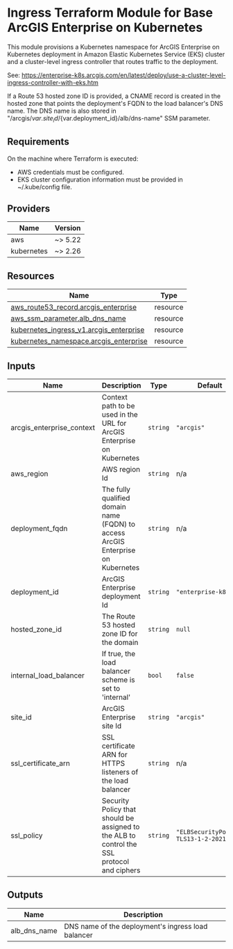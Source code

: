 <!-- BEGIN_TF_DOCS -->
# Ingress Terraform Module for Base ArcGIS Enterprise on Kubernetes

This module provisions a Kubernetes namespace for ArcGIS Enterprise on
Kubernetes deployment in Amazon Elastic Kubernetes Service (EKS) cluster and
a cluster-level ingress controller that routes traffic to the deployment.

See: https://enterprise-k8s.arcgis.com/en/latest/deploy/use-a-cluster-level-ingress-controller-with-eks.htm

If a Route 53 hosted zone ID is provided, a CNAME record is created in the hosted zone
that points the deployment's FQDN to the load balancer's DNS name. The DNS name is also stored in
"/arcgis/${var.site_id}/${var.deployment_id}/alb/dns-name" SSM parameter.

## Requirements

On the machine where Terraform is executed:

* AWS credentials must be configured.
* EKS cluster configuration information must be provided in ~/.kube/config file.

## Providers

| Name | Version |
|------|---------|
| aws | ~> 5.22 |
| kubernetes | ~> 2.26 |

## Resources

| Name | Type |
|------|------|
| [aws_route53_record.arcgis_enterprise](https://registry.terraform.io/providers/hashicorp/aws/latest/docs/resources/route53_record) | resource |
| [aws_ssm_parameter.alb_dns_name](https://registry.terraform.io/providers/hashicorp/aws/latest/docs/resources/ssm_parameter) | resource |
| [kubernetes_ingress_v1.arcgis_enterprise](https://registry.terraform.io/providers/hashicorp/kubernetes/latest/docs/resources/ingress_v1) | resource |
| [kubernetes_namespace.arcgis_enterprise](https://registry.terraform.io/providers/hashicorp/kubernetes/latest/docs/resources/namespace) | resource |

## Inputs

| Name | Description | Type | Default | Required |
|------|-------------|------|---------|:--------:|
| arcgis_enterprise_context | Context path to be used in the URL for ArcGIS Enterprise on Kubernetes | `string` | `"arcgis"` | no |
| aws_region | AWS region Id | `string` | n/a | yes |
| deployment_fqdn | The fully qualified domain name (FQDN) to access ArcGIS Enterprise on Kubernetes | `string` | n/a | yes |
| deployment_id | ArcGIS Enterprise deployment Id | `string` | `"enterprise-k8s"` | no |
| hosted_zone_id | The Route 53 hosted zone ID for the domain | `string` | `null` | no |
| internal_load_balancer | If true, the load balancer scheme is set to 'internal' | `bool` | `false` | no |
| site_id | ArcGIS Enterprise site Id | `string` | `"arcgis"` | no |
| ssl_certificate_arn | SSL certificate ARN for HTTPS listeners of the load balancer | `string` | n/a | yes |
| ssl_policy | Security Policy that should be assigned to the ALB to control the SSL protocol and ciphers | `string` | `"ELBSecurityPolicy-TLS13-1-2-2021-06"` | no |

## Outputs

| Name | Description |
|------|-------------|
| alb_dns_name | DNS name of the deployment's ingress load balancer |
<!-- END_TF_DOCS -->